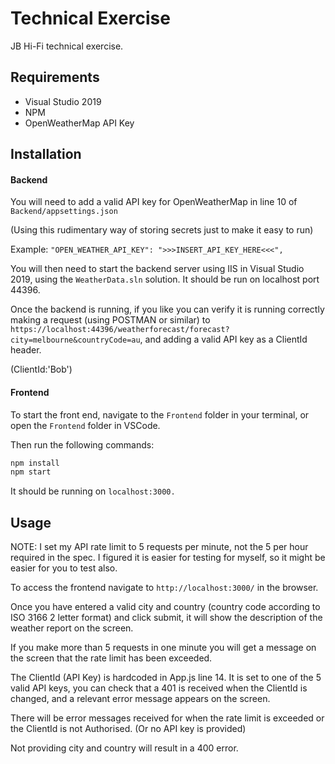 # Technical Exercise

JB Hi-Fi technical exercise.

## Requirements
- Visual Studio 2019
- NPM
- OpenWeatherMap API Key

## Installation

#### Backend

You will need to add a valid API key for OpenWeatherMap in line 10 of ```Backend/appsettings.json```

(Using this rudimentary way of storing secrets just to make it easy to run)

Example: 
```"OPEN_WEATHER_API_KEY": ">>>INSERT_API_KEY_HERE<<<",```

You will then need to start the backend server using IIS in Visual Studio 2019, using the ```WeatherData.sln``` solution. It should be run on localhost port 44396.

Once the backend is running, if you like you can verify it is running correctly making a request (using POSTMAN or similar) to ```https://localhost:44396/weatherforecast/forecast?city=melbourne&countryCode=au```, and adding a valid API key as a ClientId header.

(ClientId:'Bob')

#### Frontend
To start the front end, navigate to the ```Frontend``` folder in your terminal, or open the ```Frontend``` folder in VSCode.

Then run the following commands:

```bash
npm install
npm start
```
It should be running on ```localhost:3000.```

## Usage

NOTE: I set my API rate limit to 5 requests per minute, not the 5 per hour required in the spec. I figured it is easier for testing for myself, so it might be easier for you to test also.

To access the frontend navigate to ```http://localhost:3000/``` in the browser.

Once you have entered a valid city and country (country code according to ISO 3166 2 letter format) and click submit, it will show the description of the weather report on the screen. 

If you make more than 5 requests in one minute you will get a message on the screen that the rate limit has been exceeded.

The ClientId (API Key) is hardcoded in App.js line 14. It is set to one of the 5 valid API keys, you can check that a 401 is received when the ClientId is changed, and a relevant error message appears on the screen.

There will be error messages received for when the rate limit is exceeded or the ClientId is not Authorised. (Or no API key is provided)

Not providing city and country will result in a 400 error.